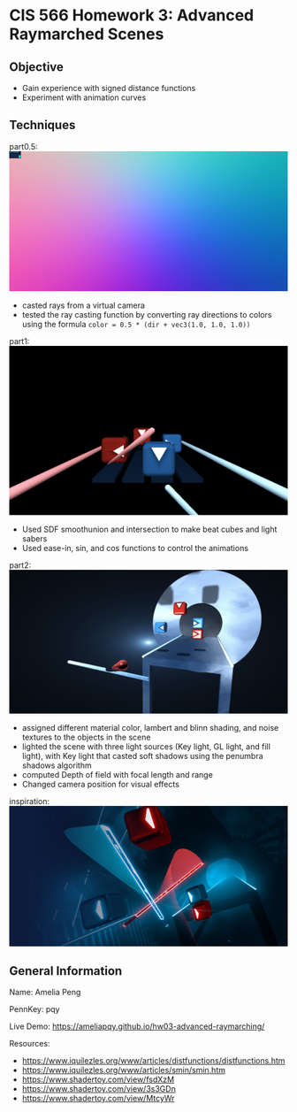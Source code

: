 # CIS 566 Homework 3: Advanced Raymarched Scenes

## Objective

- Gain experience with signed distance functions
- Experiment with animation curves

## Techniques

part0.5: ![](rayDir.png)

- casted rays from a virtual camera
- tested the ray casting function by converting ray directions to colors using the formula `color = 0.5 * (dir + vec3(1.0, 1.0, 1.0))`

part1: ![](progress1.png)

- Used SDF smoothunion and intersection to make beat cubes and light sabers
- Used ease-in, sin, and cos functions to control the animations

part2: ![](progress2.png)

- assigned different material color, lambert and blinn shading, and noise textures to the objects in the scene
- lighted the scene with three light sources (Key light, GL light, and fill light), with Key light that casted soft shadows using the penumbra shadows algorithm
- computed Depth of field with focal length and range
- Changed camera position for visual effects

inspiration: ![](beatsaber.jpeg)

## General Information

Name: Amelia Peng

PennKey: pqy

Live Demo: https://ameliapqy.github.io/hw03-advanced-raymarching/

Resources:

- https://www.iquilezles.org/www/articles/distfunctions/distfunctions.htm
- https://www.iquilezles.org/www/articles/smin/smin.htm
- https://www.shadertoy.com/view/fsdXzM
- https://www.shadertoy.com/view/3s3GDn
- https://www.shadertoy.com/view/MtcyWr
